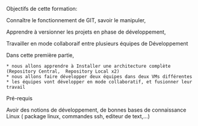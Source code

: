 
Objectifs de cette formation:

Connaître le fonctionnement de GIT, savoir le manipuler,

Apprendre à versionner les projets en phase de développement,

Travailler en mode collaboraif entre plusieurs équipes de Développement

Dans cette première partie, 

    * nous allons apprendre à Installer une architecture complète  (Repository Central,  Repository Local x2)
    * nous allons faire développer deux équipes dans deux VMs différentes
    * les équipes vont développer en mode collaboratif, et fusionner leur travail
   

Pré-requis

Avoir des notions de développement, de bonnes bases de connaissance Linux ( package linux, commandes ssh, editeur de text,...)

